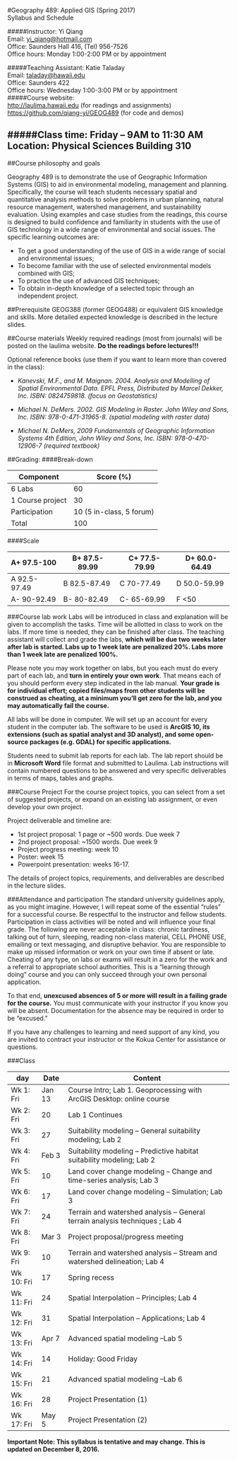                              
#Geography 489: Applied GIS  (Spring 2017) <br/>Syllabus and Schedule

#####Instructor: Yi Qiang <br/>Email: yi_qiang@hotmail.com <br/>Office: Saunders Hall 416, (Tel) 956-7526 <br/>Office hours: Monday 1:00-2:00 PM or by appointment

#####Teaching Assistant: Katie Taladay<br/>Email: taladay@hawaii.edu<br/>Office: Saunders 422 <br/>Office hours: Wednesday 1:00-3:00 PM or by appointment <br/>
#####Course website:<br/> http://laulima.hawaii.edu (for readings and assignments)<br/>https://github.com/qiang-yi/GEOG489 (for code and demos)

#####Class time: Friday – 9AM to 11:30 AM <br/>Location: Physical Sciences Building 310 
---


##Course philosophy and goals

Geography 489 is to demonstrate the use of Geographic Information Systems (GIS) to aid in environmental modeling, management and planning.  Specifically, the course will teach students necessary spatial and quantitative analysis methods to solve problems in urban planning, natural resource management, watershed management, and sustainability evaluation.  Using examples and case studies from the readings, this course is designed to build confidence and familiarity in students with the use of GIS technology in a wide range of environmental and social issues. The specific learning outcomes are:
* 	To get a good understanding of the use of GIS in a wide range of social and environmental issues;
* 	To become familiar with the use of selected environmental models combined with GIS;
* 	To practice the use of advanced GIS techniques;
* 	To obtain in-depth knowledge of a selected topic through an independent project.

##Prerequisite 
GEOG388 (former GEOG488) or equivalent GIS knowledge and skills.  More detailed expected knowledge is described in the lecture slides.

##Course materials
Weekly required readings (most from journals) will be posted on the laulima website. **Do the readings before lectures!!!**

Optional reference books (use them if you want to learn more than covered in the class):

* *Kanevski, M.F., and M. Maignan. 2004. Analysis and Modelling of Spatial Environmental Data. EPFL Press, Distributed by Marcel Dekker, Inc. ISBN: 0824759818. (focus on Geostatistics)*

* *Michael N. DeMers. 2002. GIS Modeling in Raster. John Wiley and Sons, Inc. ISBN: 978-0-471-31965-8. (spatial modeling with raster data)*

* *Michael N. DeMers, 2009 Fundamentals of Geographic Information Systems 4th Edition, John Wiley and Sons, Inc. ISBN: 978-0-470-12906-7 (required textbook)*

##Grading:
####Break-down

|Component	|Score (%)|
|---------|---------|
|6 Labs	|60|
|1 Course project	|30|
|Participation	|10 (5 in-class, 5 forum)| 
|Total	|100|

####Scale

|A+ 97.5-100	|B+ 87.5-89.99	|C+ 77.5-79.99	|D+ 60.0-64.49|
|---------------|-------|--------|--------|
|A   92.5-97.49	|B   82.5-87.49	|C   70-77.49	|D   50.0-59.99|
|A-  90-92.49	|B-  80-82.49	|C-  65-69.99	|F   <50|

###Course lab work
Labs will be introduced in class and explanation will be given to accomplish the tasks.  Time will be allotted in class to work on the labs.  If more time is needed, they can be finished after class.  The teaching assistant will collect and grade the labs, **which will be due two weeks later after lab is started.  Labs up to 1 week late are penalized 20%. Labs more than 1 week late are penalized 100%.**

Please note you may work together on labs, but you each must do every part of each lab, and **turn in entirely your own work**.  That means each of you should perform every step indicated in the lab manual. **Your grade is for individual effort; copied files/maps from other students will be construed as cheating, at a minimum you’ll get zero for the lab, and you may automatically fail the course.**

All labs will be done in computer. We will set up an account for every student in the computer lab. The software to be used is **ArcGIS 10, its extensions (such as spatial analyst and 3D analyst), and some open-source packages (e.g. GDAL) for specific applications.**

Students need to submit lab reports for each lab. The lab report should be in **Microsoft Word** file format and submitted to Laulima. Lab instructions will contain numbered questions to be answered and very specific deliverables in terms of maps, tables and graphs.

###Course Project
For the course project topics, you can select from a set of suggested projects, or expand on an existing lab assignment, or even develop your own project. 

Project deliverable and timeline are:
*	1st project proposal: 1 page or ~500 words. Due week 7
*	2nd project proposal: ~1500 words. Due week 9
*	Project progress meeting: week 10
*	Poster: week 15
*	Powerpoint presentation: weeks 16-17.

The details of project topics, requirements, and deliverables are described in the lecture slides.

###Attendance and participation
The standard university guidelines apply, as you might imagine. However, I will repeat some of the essential “rules” for a successful course.  Be respectful to the instructor and fellow students.  Participation in class activities will be noted and will influence your final grade.  The following are never acceptable in class: chronic tardiness, talking out of turn, sleeping, reading non-class material, CELL PHONE USE, emailing or text messaging, and disruptive behavior.  You are responsible to make up missed information or work on your own time if absent or late.  Cheating of any type, on labs or exams will result in a zero for the work and a referral to appropriate school authorities.  This is a “learning through doing” course and you can only succeed through your own personal application.  

To that end, **unexcused absences of 5 or more will result in a failing grade for the course.**  You must communicate with your instructor if you know you will be absent.  Documentation for the absence may be required in order to be “excused.”  

If you have any challenges to learning and need support of any kind, you are invited to contract your instructor or the Kokua Center for assistance or questions.  


  
###Class

|day |   Date    |  Content|
|---|---|---|
|Wk 1: Fri	|Jan 13	|Course Intro; Lab 1. Geoprocessing with ArcGIS Desktop: online course|
|Wk 2: Fri	|20	|Lab 1 Continues|
|Wk 3: Fri	|27	|Suitability modeling – General suitability modeling; Lab 2|
|Wk 4: Fri	|Feb 3	|Suitability modeling – Predictive habitat suitability modeling; Lab 2|
|Wk 5: Fri	|10	|Land cover change modeling – Change and time-series analysis; Lab 3|
|Wk 6: Fri	|17	|Land cover change modeling  – Simulation; Lab 3|
|Wk 7: Fri	|24	|Terrain and watershed analysis – General terrain analysis techniques ; Lab 4|
|Wk 8: Fri	|Mar 3	|Project proposal/progress meeting |
|Wk 9: Fri	|10	|Terrain and watershed analysis – Stream and watershed delineation; Lab 4|
|Wk 10: Fri	|17	|Spring recess|
|Wk 11: Fri	|24	|Spatial Interpolation –  Principles; Lab 4| 
|Wk 12: Fri	|31	|Spatial Interpolation – Applications; Lab 4|
|Wk 13: Fri	|Apr 7	|Advanced spatial modeling –Lab 5|
|Wk 14: Fri	|14	|Holiday: Good Friday |
|Wk 15: Fri	|21	|Advanced spatial modeling –Lab 6|
|Wk 16: Fri	|28	|Project Presentation (1)|
|Wk 17: Fri|	May 5	|Project Presentation (2)|



**Important Note: This syllabus is tentative and may change. This is updated on December 8, 2016.**
